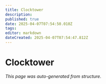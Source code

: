 ```yaml
---
title: Clocktower
description: 
published: true
date: 2025-04-07T07:54:50.010Z
tags: 
editor: markdown
dateCreated: 2025-04-07T07:54:47.812Z
---
```


# Clocktower

*This page was auto-generated from structure.*